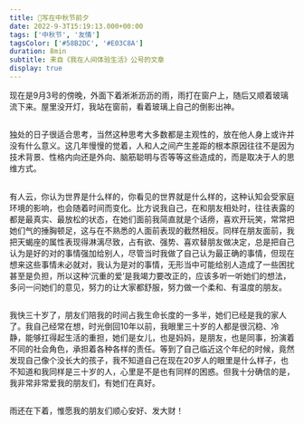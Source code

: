 ```yaml
---
title: 🥮写在中秋节前夕
date: 2022-9-3T15:19:13.000+00:00
tags: ['中秋节', '友情']
tagsColor: ['#58B2DC', '#E03C8A']
duration: 8min
subtitle: 来自《我在人间体验生活》公号的文章
display: true
---
```


现在是9月3号的傍晚，外面下着淅淅沥沥的雨，雨打在窗户上，随后又顺着玻璃流下来。屋里没开灯，我站在窗前，看着玻璃上自己的倒影出神。

##

独处的日子很适合思考，当然这种思考大多数都是主观性的，放在他人身上或许并没有什么意义。这几年慢慢的觉着，人和人之间产生差距的根本原因往往不是因为技术背景、性格内向还是外向、脑筋聪明与否等等这些造成的，而是取决于人的思维方式。

##

有人云，你认为世界是什么样的，你看见的世界就是什么样的，这种认知会受家庭环境的影响，也会随着时间而变化。比方说我自己，在和朋友相处时，往往表露的都是最真实、最放松的状态，在她们面前我简直就是个话痨，喜欢开玩笑，常常把她们气的捶胸顿足，这与在不熟悉的人面前表现的截然相反。同样在朋友面前，我把天蝎座的属性表现得淋漓尽致，占有欲、强势、喜欢替朋友做决定，总是把自己认为是好的对的事情强加给别人，尽管当时我做了自己认为最正确的事情，但现在想来这些事情未必就对，我认为是对的事情，无形当中可能给别人造成了一些困扰甚至是负担，所以这种‘沉重的爱’是我竭力要改正的，应该多听一听她们的想法，多问一问她们的意见，努力的让大家都舒服，努力做一个柔和、有温度的朋友。

##

我快三十岁了，朋友们陪我的时间占我生命长度的一多半，她们已经是我的家人了。我自己经常在想，时光倒回10年以前，我眼里三十岁的人都是很沉稳、冷静，能够扛得起生活的重担，她们是女儿，也是妈妈，是朋友，也是同事，扮演着不同的社会角色，承担着各种各样的责任。等到了自己临近这个年纪的时候，竟然发现自己像个没长大的孩子，我不知道自己在现在20岁人的眼里是什么样子，也不知道和我同样是三十岁的人，心里是不是也有同样的困惑。但我十分确信的是，我非常非常爱我的朋友们，有她们在真好。

##

雨还在下着，惟愿我的朋友们顺心安好、发大财！
